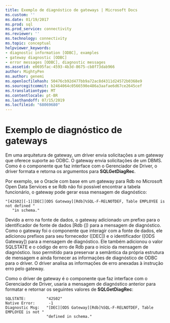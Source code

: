 ```yaml
---
title: Exemplo de diagnóstico de gateways | Microsoft Docs
ms.custom: ''
ms.date: 01/19/2017
ms.prod: sql
ms.prod_service: connectivity
ms.reviewer: ''
ms.technology: connectivity
ms.topic: conceptual
helpviewer_keywords:
- diagnostic information [ODBC], examples
- gateway diagnostic [ODBC]
- error messages [ODBC], diagnostic messages
ms.assetid: e0695fac-4593-4b3d-8675-cb8f73dab966
author: MightyPen
ms.author: genemi
ms.openlocfilehash: 50476cb92d477bb9a72ac8d4311d24572b0368e9
ms.sourcegitcommit: b2464064c0566590e486a3aafae6d67ce2645cef
ms.translationtype: MT
ms.contentlocale: pt-BR
ms.lasthandoff: 07/15/2019
ms.locfileid: "68069680"
---
```

# <a name="gateways-diagnostic-example"></a>Exemplo de diagnóstico de gateways
Em uma arquitetura de gateway, um driver envia solicitações a um gateway que oferece suporte ao ODBC. O gateway envia solicitações de um DBMS. Como é o componente que faz interface com o Gerenciador de Driver, o driver formata e retorna os argumentos para **SQLGetDiagRec**.  
  
 Por exemplo, se o Oracle com base em um gateway para Rdb no Microsoft Open Data Services e se Rdb não foi possível encontrar a tabela funcionário, o gateway pode gerar essa mensagem de diagnóstico:  
  
```  
"[42S02][-1][DEC][ODS Gateway][Rdb]%SQL-F-RELNOTDEF, Table EMPLOYEE is not defined "  
   "in schema."  
```  
  
 Devido a erro na fonte de dados, o gateway adicionado um prefixo para o identificador de fonte de dados [Rdb (]) para a mensagem de diagnóstico. Como o gateway foi o componente que interagir com a fonte de dados, ele adicionou prefixos para seu fornecedor ([DEC]) e o identificador ([ODS Gateway]) para a mensagem de diagnóstico. Ele também adicionou o valor SQLSTATE e o código de erro de Rdb para o início da mensagem de diagnóstico. Isso permitido para preservar a semântica da própria estrutura de mensagem e ainda fornecer as informações de diagnóstico de ODBC para o driver. O driver analisa as informações de erro anexadas à instrução erro pelo gateway.  
  
 Como o driver de gateway é o componente que faz interface com o Gerenciador de Driver, usaria a mensagem de diagnóstico anterior para formatar e retornar os seguintes valores de **SQLGetDiagRec**:  
  
```  
SQLSTATE:         "42S02"  
Native Error:      -1  
Diagnostic Msg:   "[DEC][ODS Gateway][Rdb]%SQL-F-RELNOTDEF, Table EMPLOYEE is not "  
                  "defined in schema."  
```
